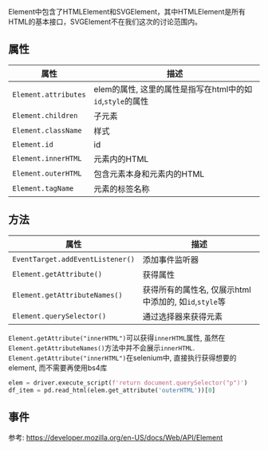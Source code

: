 Element中包含了HTMLElement和SVGElement，其中HTMLElement是所有HTML的基本接口，SVGElement不在我们这次的讨论范围内。


## 属性
属性|描述
--|--
`Element.attributes`|elem的属性, 这里的属性是指写在html中的如`id`,`style`的属性
`Element.children`|子元素
`Element.className`|样式
`Element.id`|id
`Element.innerHTML`|元素内的HTML
`Element.outerHTML`|包含元素本身和元素内的HTML
`Element.tagName`|元素的标签名称

## 方法

属性|描述
--|--
`EventTarget.addEventListener()`|添加事件监听器
`Element.getAttribute()`|获得属性
`Element.getAttributeNames()`|获得所有的属性名, 仅展示html中添加的, 如`id`,`style`等
`Element.querySelector()`|通过选择器来获得元素


`Element.getAttribute("innerHTML")`可以获得`innerHTML`属性, 虽然在`Element.getAttributeNames()`方法中并不会展示`innerHTML`.
`Element.getAttribute("innerHTML")`在selenium中, 直接执行获得想要的element, 而不需要再使用bs4库

```python
elem = driver.execute_script(f'return document.querySelector("p")')
df_item = pd.read_html(elem.get_attribute('outerHTML'))[0]
```


## 事件





参考:
https://developer.mozilla.org/en-US/docs/Web/API/Element